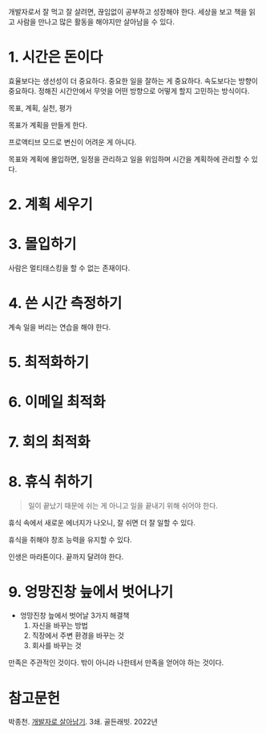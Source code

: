 개발자로서 잘 먹고 잘 살려면, 끊임없이 공부하고 성장해야 한다. 세상을 보고 책을 읽고 사람을 만나고 많은 활동을 해야지만 살아남을 수 있다.

# 1. 시간은 돈이다

효율보다는 생선성이 더 중요하다. 중요한 일을 잘하는 게 중요하다. 속도보다는 방향이 중요하다. 정해진 시간안에서 무엇을 어떤 방향으로 어떻게 할지 고민하는 방식이다.

목표, 계획, 실천, 평가

목표가 계획을 만들게 한다.

프로액티브 모드로 변신이 어려운 게 아니다.

목표와 계획에 몰입하면, 일정을 관리하고 일을 위임하며 시간을 계획하에 관리할 수 있다.

# 2. 계획 세우기

# 3. 몰입하기

사람은 멀티태스킹을 할 수 없는 존재이다.

# 4. 쓴 시간 측정하기

계속 일을 버리는 연습을 해야 한다.

# 5. 최적화하기

# 6. 이메일 최적화

# 7. 회의 최적화

# 8. 휴식 취하기

> 일이 끝났기 때문에 쉬는 게 아니고 일을 끝내기 위해 쉬어야 한다.

휴식 속에서 새로운 에너지가 나오니, 잘 쉬면 더 잘 일할 수 있다.

휴식을 취해야 창조 능력을 유지할 수 있다.

인생은 마라톤이다. 끝까지 달려야 한다.

# 9. 엉망진창 늪에서 벗어나기

- 엉망진창 늪에서 벗어날 3가지 해결책
  1. 자신을 바꾸는 방법
  2. 직장에서 주변 환경을 바꾸는 것
  3. 회사를 바꾸는 것

만족은 주관적인 것이다. 밖이 아니라 나한테서 만족을 얻어야 하는 것이다.


# 참고문헌

박종천. [개발자로 살아남기](https://product.kyobobook.co.kr/detail/S000001953766). 3쇄. 골든래빗. 2022년
